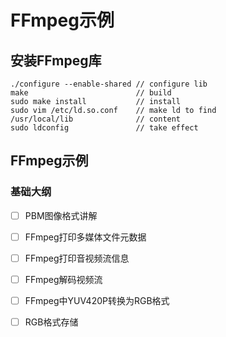 # FFmpeg示例

## 安装FFmpeg库

```
./configure --enable-shared // configure lib
make                        // build
sudo make install           // install
sudo vim /etc/ld.so.conf    // make ld to find
/usr/local/lib              // content
sudo ldconfig               // take effect
```

## FFmpeg示例

### 基础大纲

- [ ] PBM图像格式讲解

- [ ] FFmpeg打印多媒体文件元数据

- [ ] FFmpeg打印音视频流信息

- [ ] FFmpeg解码视频流

- [ ] FFmpeg中YUV420P转换为RGB格式

- [ ] RGB格式存储


